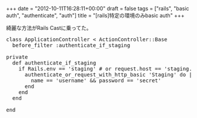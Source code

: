 +++
date = "2012-10-11T16:28:11+00:00"
draft = false
tags = ["rails", "basic auth", "authenticate", "auth"]
title = "[rails]特定の環境のみbasic auth"
+++
<p>綺麗な方法がRails Castに乗ってた。</p>&#13;
<pre>class ApplicationController &lt; ActionController::Base&#13;
  before_filter :authenticate_if_staging&#13;
&#13;
private&#13;
  def authenticate_if_staging&#13;
    if Rails.env == 'staging' # or request.host == 'staging.hogehoge.com'&#13;
      authenticate_or_request_with_http_basic 'Staging' do |name, password|&#13;
        name == 'username' &amp;&amp; password == 'secret'&#13;
      end&#13;
    end&#13;
  end&#13;
&#13;
end&#13;
</pre>&#13;
 